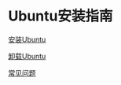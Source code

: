 # Ubuntu安装指南

[安装Ubuntu](Ubuntu安装指南/安装Ubuntu.md)

[卸载Ubuntu](Ubuntu安装指南/卸载Ubuntu.md)

[常见问题](Ubuntu安装指南/常见问题.md)